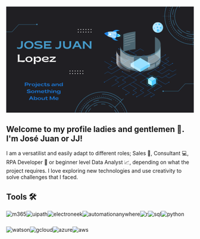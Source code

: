 [![Header](https://github.com/jjlof1/MyDataAnalyst/blob/main/readme_header.PNG "Header")](https://jjlof1.dev/)

## Welcome to my profile ladies and gentlemen 👋. I'm José Juan or JJ!

I am a versatilist and easily adapt to different roles; Sales 🤝, Consultant 💻, RPA Developer 🤖 or beginner level Data Analyst 📈, depending on what the project requires. I love exploring new technologies and use creativity to solve challenges that I faced.

## Tools 🛠️

<a href="https://www.microsoft.com/en-us/microsoft-365/" target="_blank"> <img align="left" src="https://upload.wikimedia.org/wikipedia/commons/0/0e/Microsoft_365_%282022%29.svg" alt="m365" height="42px"/> </a>
<a href="https://www.uipath.com/" target="_blank"> <img align="left" src="https://upload.wikimedia.org/wikipedia/de/2/21/UiPath_logo.svg" alt="uipath" height="42px"/> </a>
<a href="https://electroneek.com/" target="_blank"> <img align="left" src="https://electroneek.com/access/img/logo-electroneek.svg" alt="electroneek" height="42px"/> </a>
<a href="https://www.automationanywhere.com/" target="_blank"> <img align="left" src="https://www.automationanywhere.com/sites/default/files/images/default-images/logo-aa-new.svg" alt="automationanywhere" height="42px"/> </a>
<a href="https://www.r-project.org/" target="_blank"> <img align="left" src="https://upload.wikimedia.org/wikipedia/commons/1/1b/R_logo.svg" alt="r" height="42px"/> </a>
<a href="https://cloud.google.com/" target="_blank"> <img align="left" src="https://upload.wikimedia.org/wikipedia/commons/d/d7/Sql_data_base_with_logo.svg" alt="sql" height="42px"/> </a>
<a href="https://www.python.org/" target="_blank"> <img align="left" src="https://upload.wikimedia.org/wikipedia/commons/c/c3/Python-logo-notext.svg" alt="python" height="42px"/> </a>
<a href="https://www.ibm.com/watson/" target="_blank"> <img align="left" src="https://cdn.freelogovectors.net/svg03/ibm-watson-logo.svg" alt="watson" height="42px"/> </a>
<a href="https://cloud.google.com/" target="_blank"> <img align="left" src="https://cdn.worldvectorlogo.com/logos/google-cloud-1.svg" alt="gcloud" height="42px"/> </a>
<a href="https://azure.microsoft.com/" target="_blank"> <img align="left" src="https://www.svgrepo.com/show/353467/azure-icon.svg" alt="azure" height="42px"/> </a>
<a href="https://aws.amazon.com/" target="_blank"> <img align="left" src="https://upload.wikimedia.org/wikipedia/commons/9/93/Amazon_Web_Services_Logo.svg" alt="aws" height="42px"/> </a>

